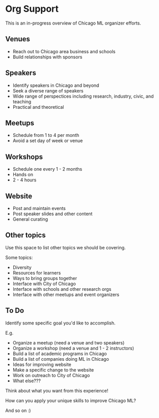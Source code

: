 # Org Support

This is an in-progress overview of Chicago ML organizer efforts.

## Venues

- Reach out to Chicago area business and schools
- Build relationships with sponsors

## Speakers

- Identify speakers in Chicago and beyond
- Seek a diverse range of speakers
- Wide range of perspectices including research, industry, civic, and
  teaching
- Practical and theoretical

## Meetups

- Schedule from 1 to 4 per month
- Avoid a set day of week or venue

## Workshops

- Schedule one every 1 - 2 months
- Hands on
- 2 - 4 hours

## Website

- Post and maintain events
- Post speaker slides and other content
- General curating

## Other topics

Use this space to list other topics we should be covering.

Some topics:

- Diversity
- Resources for learners
- Ways to bring groups together
- Interface with City of Chicago
- Interface with schools and other research orgs
- Interface with other meetups and event organizers

## To Do

Identify some specific goal you'd like to accomplish.

E.g.

- Organize a meetup (need a venue and two speakers)
- Organize a workshop (need a venue and 1 - 2 instructors)
- Build a list of academic programs in Chicago
- Build a list of companies doing ML in Chicago
- Ideas for improving website
- Make a specific change to the website
- Work on outreach to City of Chicago
- What else???

Think about what you want from this experience!

How can you apply your unique skills to improve Chicago ML?

And so on :)
